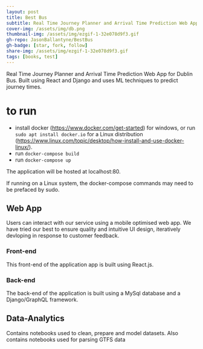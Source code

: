 ```yaml
---
layout: post
title: Best Bus
subtitle: Real Time Journey Planner and Arrival Time Prediction Web App
cover-img: /assets/img/db.png
thumbnail-img: /assets/img/ezgif-1-32e078d9f3.gif
gh-repo: JasonBallantyne/BestBus
gh-badge: [star, fork, follow]
share-img: /assets/img/ezgif-1-32e078d9f3.gif
tags: [books, test]
---
```


Real Time Journey Planner and Arrival Time Prediction Web App for Dublin Bus. 
Built using React and Django and uses ML techniques to predict journey times.


# to run
- install docker (https://www.docker.com/get-started) for windows, or run `sudo apt install docker.io` for a Linux distribution (https://www.linux.com/topic/desktop/how-install-and-use-docker-linux/).
- run `docker-compose build`
- run `docker-compose up`

The application will be hosted at localhost:80.

If running on a Linux system, the docker-compose commands may need to be prefaced by sudo. 

## Web App
Users can interact with our service using a mobile optimised web app. We have tried our best to ensure quality and intuitive UI design, iteratively devloping in response to customer feedback.

### Front-end
This front-end of the application app is built using React.js.

### Back-end
The back-end of the application is built using a MySql database and a Django/GraphQL framework.

## Data-Analytics
Contains notebooks used to clean, prepare and model datasets. Also contains notebooks used for parsing GTFS data
